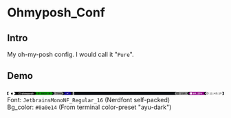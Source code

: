 # Ohmyposh_Conf
## Intro
My oh-my-posh config. I would call it "`Pure`".  
## Demo
![Demo.png](/md_assets/img/Demo.png "Demo")
Font: `JetbrainsMonoNF_Regular_16` (Nerdfont self-packed)  
Bg_color: `#0a0e14` (From terminal color-preset "ayu-dark")  
